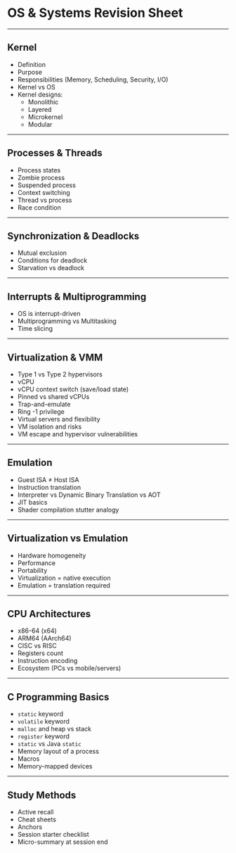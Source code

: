 # OS & Systems Revision Sheet

---

## Kernel
- Definition
- Purpose
- Responsibilities (Memory, Scheduling, Security, I/O)
- Kernel vs OS
- Kernel designs:
  - Monolithic
  - Layered
  - Microkernel
  - Modular

---

## Processes & Threads
- Process states
- Zombie process
- Suspended process
- Context switching
- Thread vs process
- Race condition

---

## Synchronization & Deadlocks
- Mutual exclusion
- Conditions for deadlock
- Starvation vs deadlock

---

## Interrupts & Multiprogramming
- OS is interrupt-driven
- Multiprogramming vs Multitasking
- Time slicing

---

## Virtualization & VMM
- Type 1 vs Type 2 hypervisors
- vCPU
- vCPU context switch (save/load state)
- Pinned vs shared vCPUs
- Trap-and-emulate
- Ring -1 privilege
- Virtual servers and flexibility
- VM isolation and risks
- VM escape and hypervisor vulnerabilities

---

## Emulation
- Guest ISA ≠ Host ISA
- Instruction translation
- Interpreter vs Dynamic Binary Translation vs AOT
- JIT basics
- Shader compilation stutter analogy

---

## Virtualization vs Emulation
- Hardware homogeneity
- Performance
- Portability
- Virtualization = native execution
- Emulation = translation required

---

## CPU Architectures
- x86-64 (x64)
- ARM64 (AArch64)
- CISC vs RISC
- Registers count
- Instruction encoding
- Ecosystem (PCs vs mobile/servers)

---

## C Programming Basics
- `static` keyword
- `volatile` keyword
- `malloc` and heap vs stack
- `register` keyword
- `static` vs Java `static`
- Memory layout of a process
- Macros
- Memory-mapped devices

---

## Study Methods
- Active recall
- Cheat sheets
- Anchors
- Session starter checklist
- Micro-summary at session end

